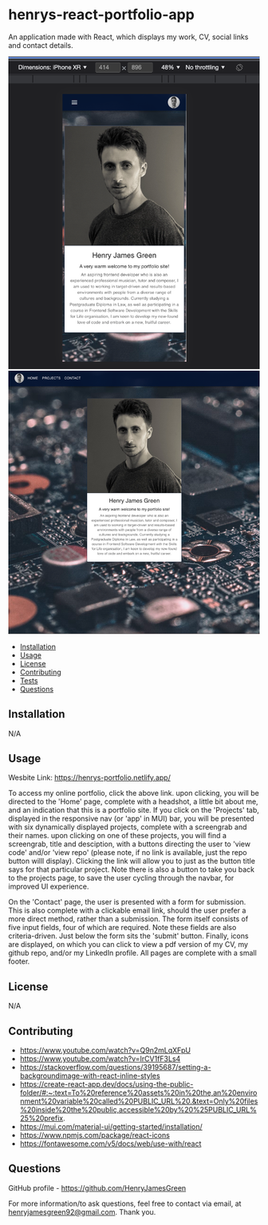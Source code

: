 # henrys-react-portfolio-app

An application made with React, which displays my work, CV, social links and contact details.

![](public/images/phonesg.png)
![](public/images/portfolioscreengrab.png)

- [Installation](#Installation)
- [Usage](#Usage)
- [License](#License)
- [Contributing](#Contributing)
- [Tests](#Tests)
- [Questions](#Questions)

## Installation

N/A

## Usage

Wesbite Link: https://henrys-portfolio.netlify.app/

To access my online portfolio, click the above link. upon clicking, you will be directed to the 'Home' page, complete with a headshot, a little bit about me, and an indication that this is a portfolio site. If you click on the 'Projects' tab, displayed in the responsive nav (or 'app' in MUI) bar, you will be presented with six dynamically displayed projects, complete with a screengrab and their names. upon clicking on one of these projects, you will find a screengrab, title and desciption, with a buttons directing the user to 'view code' and/or 'view repo' (please note, if no link is available, just the repo button willl display). Clicking the link will allow you to just as the button title says for that particular project. Note there is also a button to take you back to the projects page, to save the user cycling through the navbar, for improved UI experience.

On the 'Contact' page, the user is presented with a form for submission. This is also complete with a clickable email link, should the user prefer a more direct method, rather than a submission. The form itself consists of five input fields, four of which are required. Note these fields are also criteria-driven. Just below the form sits the 'submit' button. Finally, icons are displayed, on which you can click to view a pdf version of my CV, my github repo, and/or my LinkedIn profile. All pages are complete with a small footer.

## License

N/A

## Contributing

- https://www.youtube.com/watch?v=Q9n2mLqXFpU
- https://www.youtube.com/watch?v=IrCV1fF3Ls4
- https://stackoverflow.com/questions/39195687/setting-a-backgroundimage-with-react-inline-styles
- https://create-react-app.dev/docs/using-the-public-folder/#:~:text=To%20reference%20assets%20in%20the,an%20environment%20variable%20called%20PUBLIC_URL%20.&text=Only%20files%20inside%20the%20public,accessible%20by%20%25PUBLIC_URL%25%20prefix.
- https://mui.com/material-ui/getting-started/installation/
- https://www.npmjs.com/package/react-icons
- https://fontawesome.com/v5/docs/web/use-with/react

## Questions

GitHub profile - https://github.com/HenryJamesGreen

For more information/to ask questions, feel free to contact via email, at henryjamesgreen92@gmail.com. Thank you.

